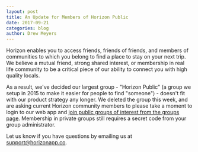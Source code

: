 ```yaml
---
layout: post
title: An Update for Members of Horizon Public
date: 2017-09-21
categories: blog
author: Drew Meyers
---
```

Horizon enables you to access friends, friends of friends, and members of communities to which you belong to find a place to stay on your next trip. We believe a mutual friend, strong shared interest, or membership in real life community to be a critical piece of our ability to connect you with high quality locals.

As a result, we've decided our largest group - "Horizon Public" (a group we setup in 2015 to make it easier for people to find "someone") - doesn't fit with our product strategy any longer. We deleted the group this week, and are asking current Horizon community members to please take a moment to login to our web app and [join public groups of interest from the groups page](http://api.horizonapp.co/groups). Membership in private groups still requires a secret code from your group administrator.

Let us know if you have questions by emailing us at [support@horizonapp.co](mailto:support@horizonapp.co).